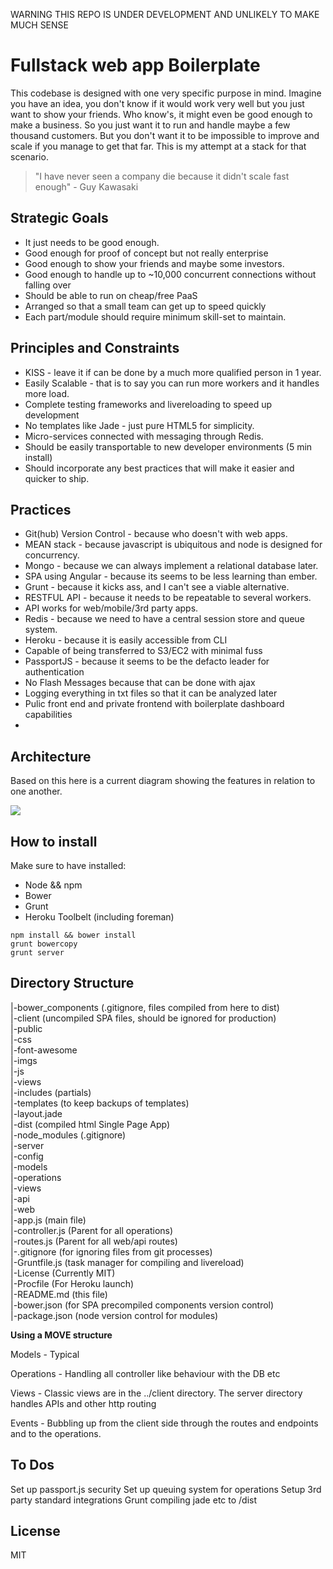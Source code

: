 WARNING THIS REPO IS UNDER DEVELOPMENT AND UNLIKELY TO MAKE MUCH SENSE

# Fullstack web app Boilerplate
This codebase is designed with one very specific purpose in mind. Imagine you have an idea, you don't know if it would work very well but you just want to show your friends. Who know's, it might even be good enough to make a business. So you just want it to run and handle maybe a few thousand customers. But you don't want it to be impossible to improve and scale if you manage to get that far. This is my attempt at a stack for that scenario.

>"I have never seen a company die because it didn't scale fast enough" - Guy Kawasaki

## Strategic Goals
* It just needs to be good enough.
* Good enough for proof of concept but not really enterprise
* Good enough to show your friends and maybe some investors.
* Good enough to handle up to ~10,000 concurrent connections without falling over
* Should be able to run on cheap/free PaaS 
* Arranged so that a small team can get up to speed quickly
* Each part/module should require minimum skill-set to maintain.

## Principles and Constraints
* KISS - leave it if can be done by a much more qualified person in 1 year.
* Easily Scalable - that is to say you can run more workers and it handles more load.
* Complete testing frameworks and livereloading to speed up development
* No templates like Jade - just pure HTML5 for simplicity.
* Micro-services connected with messaging through Redis.
* Should be easily transportable to new developer environments (5 min install)
* Should incorporate any best practices that will make it easier and quicker to ship.

## Practices 
* Git(hub) Version Control - because who doesn't with web apps.
* MEAN stack - because javascript is ubiquitous and node is designed for concurrency.
* Mongo - because we can always implement a relational database later.
* SPA using Angular - because its seems to be less learning than ember.
* Grunt - because it kicks ass, and I can't see a viable alternative.
* RESTFUL API - because it needs to be repeatable to several workers.
* API works for web/mobile/3rd party apps.
* Redis - because we need to have a central session store and queue system.
* Heroku - because it is easily accessible from CLI
* Capable of being transferred to S3/EC2 with minimal fuss
* PassportJS - because it seems to be the defacto leader for authentication
* No Flash Messages because that can be done with ajax
* Logging everything in txt files so that it can be analyzed later
* Pulic front end and private frontend with boilerplate dashboard capabilities
* 

## Architecture
Based on this here is a current diagram showing the features in relation to one another.

![](https://docs.google.com/drawings/d/1tSR0bjQJglcT-38VVY8FT1DqkZZMFQ57_A02aRPiqEk/pub?w=961&h=581)

## How to install
Make sure to have installed:

* Node && npm
* Bower
* Grunt
* Heroku Toolbelt (including foreman)

``` 
npm install && bower install
grunt bowercopy
grunt server
```

## Directory Structure
|-bower_components (.gitignore, files compiled from here to dist)  
|-client (uncompiled SPA files, should be ignored for production)  
	|-public  
		|-css  
		|-font-awesome  
		|-imgs  
		|-js  
	|-views    
		|-includes (partials)  
		|-templates (to keep backups of templates)  
		|-layout.jade  
|-dist (compiled html Single Page App)  
|-node_modules (.gitignore)  
|-server  
	|-config    
	|-models    
	|-operations   
	|-views   
		|-api   
		|-web   
	|-app.js (main file)   
	|-controller.js (Parent for all operations)   
	|-routes.js (Parent for all web/api routes)   
|-.gitignore (for ignoring files from git processes)   
|-Gruntfile.js (task manager for compiling and livereload)   
|-License (Currently MIT)   
|-Procfile (For Heroku launch)   
|-README.md (this file)   
|-bower.json (for SPA precompiled components version control)   
|-package.json (node version control for modules)   

**Using a MOVE structure**

Models - Typical

Operations - Handling all controller like behaviour with the DB etc

Views - Classic views are in the ../client directory. The server directory handles APIs and other http routing

Events - Bubbling up from the client side through the routes and endpoints and to the operations.

## To Dos
Set up passport.js security
Set up queuing system for operations
Setup 3rd party standard integrations
Grunt compiling jade etc to /dist

## License
MIT